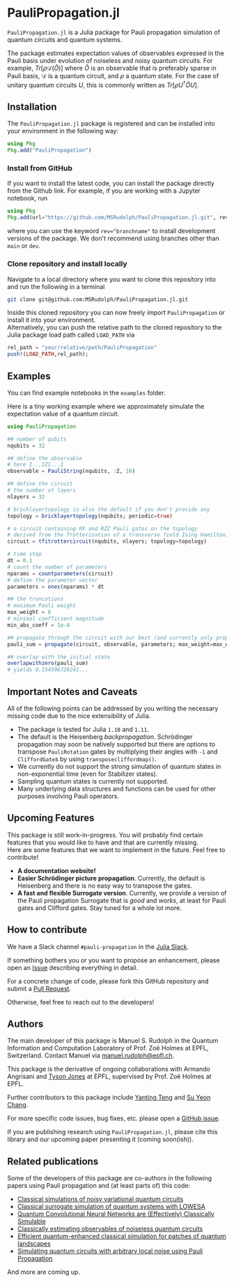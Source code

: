 # PauliPropagation.jl
`PauliPropagation.jl` is a Julia package for Pauli propagation simulation of quantum circuits and quantum systems.

The package estimates expectation values of observables expressed in the Pauli basis under evolution of noiseless and noisy quantum circuits. For example,  $`Tr[\rho \mathcal{D}(\hat{O})]`$ where $`\hat{O}`$ is an observable that is preferably sparse in Pauli basis, $`\mathcal{D}`$ is a quantum circuit, and $`\rho`$ a quantum state. For the case of unitary quantum circuits $`U`$, this is commonly written as $`Tr[\rho U^\dagger \hat{O} U]`$.


## Installation

The `PauliPropagation.jl` package is registered and can be installed into your environment in the following way:
```julia
using Pkg
Pkg.add("PauliPropagation")
```

### Install from GitHub
If you want to install the latest code, you can install the package directly from the Github link.
For example, if you are working with a Jupyter notebook, run
```julia
using Pkg
Pkg.add(url="https://github.com/MSRudolph/PauliPropagation.jl.git", rev="branchname")
```
where you can use the keyword `rev="branchname"` to install development versions of the package.
We don't recommend using branches other than `main` or `dev`.

### Clone repository and install locally 
Navigate to a local directory where you want to clone this repository into and run the following in a terminal
```bash
git clone git@github.com:MSRudolph/PauliPropagation.jl.git
```
Inside this cloned repository you can now freely import `PauliPropagation` or install it into your environment.\
Alternatively, you can push the relative path to the cloned repository to the Julia package load path called `LOAD_PATH` via
```julia
rel_path = "your/relative/path/PauliPropagation"
push!(LOAD_PATH,rel_path);
```

## Examples

You can find example notebooks in the `examples` folder.

Here is a tiny working example where we approximately simulate the expectation value of a quantum circuit.
```julia
using PauliPropagation

## number of qubits
nqubits = 32

## define the observable
# here I...IZI...I
observable = PauliString(nqubits, :Z, 16)

## define the circuit
# the number of layers
nlayers = 32

# bricklayertopology is also the default if you don't provide any
topology = bricklayertopology(nqubits; periodic=true)

# a circuit containing RX and RZZ Pauli gates on the topology
# derived from the Trotterization of a transverse field Ising Hamiltonian
circuit = tfitrottercircuit(nqubits, nlayers; topology=topology)

# time step
dt = 0.1
# count the number of parameters
nparams = countparameters(circuit)
# define the parameter vector
parameters = ones(nparams) * dt

## the truncations
# maximum Pauli weight
max_weight = 6
# minimal coefficient magnitude
min_abs_coeff = 1e-4

## propagate through the circuit with our best (and currently only propagation method)
pauli_sum = propagate(circuit, observable, parameters; max_weight=max_weight, min_abs_coeff=min_abs_coeff)

## overlap with the initial state
overlapwithzero(pauli_sum)
# yields 0.154596728241...
```

## Important Notes and Caveats
All of the following points can be addressed by you writing the necessary missing code due to the nice extensibility of Julia.
- The package is tested for Julia `1.10` and `1.11`.
- The default is the Heisenberg _backpropagation_. Schrödinger propagation may soon be natively supported but there are options to transpose `PauliRotation` gates by multiplying their angles with `-1` and `CliffordGate`s by using `transposecliffordmap()`.
- We currently do not support the strong simulation of quantum states in non-exponential time (even for Stabilizer states).
- Sampling quantum states is currently not supported.
- Many underlying data structures and functions can be used for other purposes involving Pauli operators.

## Upcoming Features
This package is still work-in-progress. You will probably find certain features that you would like to have and that are currently missing.\
Here are some features that we want to implement in the future. Feel free to contribute!
- **A documentation website!**
- **Easier Schrödinger picture propagation**. Currently, the default is Heisenberg and there is no easy way to transpose the gates.
- **A fast and flexible Surrogate version**. Currently, we provide a version of the Pauli propagation Surrogate that is _good_ and _works_, at least for Pauli gates and Clifford gates. Stay tuned for a whole lot more.

## How to contribute
We have a Slack channel `#pauli-propagation` in the [Julia Slack](https://join.slack.com/t/julialang/shared_invite/zt-2tyfzahid-QwVkpO13UA~9hyffV7UYMg).

If something bothers you or you want to propose an enhancement, please open an [Issue](https://github.com/MSRudolph/PauliPropagation.jl/issues) describing everything in detail.

For a concrete change of code, please fork this GitHub repository and submit a [Pull Request](https://github.com/MSRudolph/PauliPropagation.jl/pulls).

Otherwise, feel free to reach out to the developers!

## Authors

The main developer of this package is Manuel S. Rudolph in the Quantum Information and Computation Laboratory of Prof. Zoë Holmes at EPFL, Switzerland.
Contact Manuel via manuel.rudolph@epfl.ch.

This package is the derivative of ongoing collaborations with Armando Angrisani and [Tyson Jones](https://github.com/TysonRayJones) at EPFL, supervised by Prof. Zoë Holmes at EPFL.

Further contributors to this package include [Yanting Teng](https://github.com/teng10) and [Su Yeon Chang](https://github.com/sychang42).

For more specific code issues, bug fixes, etc. please open a [GitHub issue](https://github.com/MSRudolph/PauliPropagation.jl/issues).

If you are publishing research using `PauliPropagation.jl`, please cite this library and our upcoming paper presenting it (coming soon(ish)).

## Related publications
Some of the developers of this package are co-authors in the following papers using Pauli propagation and (at least parts of) this code:
- [Classical simulations of noisy variational quantum circuits](https://arxiv.org/abs/2306.05400)
- [Classical surrogate simulation of quantum systems with LOWESA](https://arxiv.org/abs/2308.09109)
- [Quantum Convolutional Neural Networks are (Effectively) Classically Simulable](https://arxiv.org/abs/2408.12739)
- [Classically estimating observables of noiseless quantum circuits](https://arxiv.org/abs/2409.01706)
- [Efficient quantum-enhanced classical simulation for patches of quantum landscapes](https://arxiv.org/abs/2411.19896)
- [Simulating quantum circuits with arbitrary local noise using Pauli Propagation](https://arxiv.org/abs/2501.13101)
  
And more are coming up.
